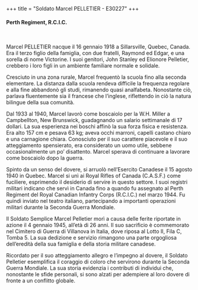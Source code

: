 +++
title = "Soldato Marcel PELLETIER - E30227"
+++

#### Perth Regiment, R.C.I.C.
<br>


Marcel PELLETIER nacque il 16 gennaio 1918 a Sillarsville, Quebec, Canada. Era il terzo figlio della famiglia, con due fratelli, Raymond ed Edgar, e una sorella di nome Victorine. I suoi genitori, John Stanley ed Elionore Pelletier, crebbero i loro figli in un ambiente familiare normale e solidale.

Cresciuto in una zona rurale, Marcel frequentò la scuola fino alla seconda elementare. La distanza dalla scuola rendeva difficile la frequenza regolare e alla fine abbandonò gli studi, rimanendo quasi analfabeta. Nonostante ciò, parlava fluentemente sia il francese che l’inglese, riflettendo in ciò la natura bilingue della sua comunità.

Dal 1933 al 1940, Marcel lavorò come boscaiolo per la W.H. Miller a Campbellton, New Brunswick, guadagnando un salario settimanale di 17 dollari. La sua esperienza nei boschi affinò la sua forza fisica e resistenza. Era alto 157 cm e pesava 63 kg; aveva occhi marroni, capelli castano chiaro e una carnagione chiara. 
Conosciuto per il suo carattere piacevole e il suo atteggiamento spensierato, era considerato un uomo utile, sebbene occasionalmente un po’ disattento. 
Marcel sperava di continuare a lavorare come boscaiolo dopo la guerra.

Spinto da un senso del dovere, si arruolò nell’Esercito Canadese il 15 agosto 1940 in Quebec. Marcel si unì ai Royal Rifles of Canada (C.A.S.F.) come fuciliere, esprimendo il desiderio di servire in questo settore. I suoi registri militari indicano che servì in Canada fino a quando fu assegnato al Perth Regiment del Royal Canadian Infantry Corps (R.C.I.C.) nel marzo 1944. Fu quindi inviato nel teatro italiano, partecipando a importanti operazioni militari durante la Seconda Guerra Mondiale.

Il Soldato Semplice Marcel Pelletier morì a causa delle ferite riportate in azione il 4 gennaio 1945, all’età di 26 anni. 
Il suo sacrificio è commemorato nel Cimitero di Guerra di Villanova in Italia, dove riposa al Lotto II, Fila C, Tomba 5. 
La sua dedizione e servizio rimangono una parte orgogliosa dell’eredità della sua famiglia e della storia militare canadese.

Ricordato per il suo atteggiamento allegro e l’impegno al dovere, il Soldato Pelletier esemplifica il coraggio di coloro che servirono durante la Seconda Guerra Mondiale. La sua storia evidenzia i contributi di individui che, nonostante le sfide personali, si sono alzati per adempiere al loro dovere di fronte a un conflitto globale.
